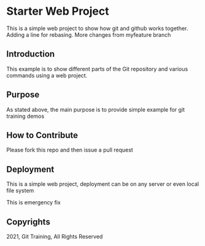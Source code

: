 # Starter Web Project

This is a simple web project to show how git and github works together. 
Adding a line for rebasing. More changes from myfeature branch
## Introduction
This example is to show different parts of the Git repository and various commands using a web project.
## Purpose
As stated above, the main purpose is to provide simple example for git training demos
## How to Contribute
Please fork this repo and then issue a pull request
## Deployment
This is a simple web project, deployment can be on any server or even local file system

This is emergency fix
## Copyrights
2021, Git Training, All Rights Reserved

